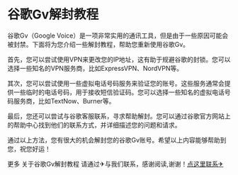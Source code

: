 # 谷歌Gv解封教程

谷歌Gv（Google Voice）是一项非常实用的通讯工具，但是由于一些原因可能会被封禁。下面将为您介绍一些解封教程，帮助您重新使用谷歌Gv。

首先，您可以尝试使用VPN来更改您的IP地址，这有助于规避谷歌的封锁。您可以选择一些知名的VPN服务商，比如ExpressVPN、NordVPN等。

其次，您可以尝试使用一些虚拟电话号码服务来验证您的账号。这些服务通常会提供一些临时的电话号码，用于接收短信验证码。您可以选择一些知名的虚拟电话号码服务商，比如TextNow、Burner等。

最后，您还可以尝试与谷歌客服联系，寻求帮助解封。您可以通过谷歌官方网站上的帮助中心找到他们的联系方式，并详细描述您的问题和请求。

通过以上方法，您有很大的机会解封您的谷歌Gv账号。希望以上内容能够帮助到您，祝您好运！

更多 关于谷歌Gv解封教程 请通过✈与我们联系，感谢阅读,谢谢！[点这里联系✈](https://1.k02.cc)